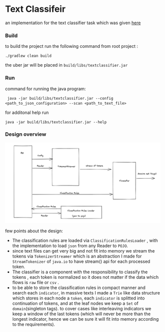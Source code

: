
# Text Classifeir

an implementation for the text classifier task which was given [here](https://github.com/Mcas-Interviews/TextClassifier_AviadShiber/issues/1)

### **Build**
to build the project run the following command from root project :


    ./gradlew clean build

the uber jar will be placed in `build/libs/textclassifier.jar`



### **Run**
command for running the java program:
  ```
   java -jar build/libs/textclassifier.jar --config <path_to_json_configuration> --scan <path_to_text_file>
  ```
for additonal help run
  ```
  java -jar build/libs/textclassifier.jar --help
  ```

### Design overview
![overall design](src/main/resources/design.png)

few points about the design:

- The classification rules are loaded via `ClassificationRulesLoader` , with the implementation to load `json` from any Reader to `POJO`.
- since text files can get very big and not fit into memory we stream the tokens via `TokenizerStreamer` which is an abstraction I made for `StreamTokenizer` of `java.io` to have stream() api for each processed token.
- The classifier is a component with the responsibility to classify the tokens , each token is normalized so it does not matter if the data which flows is `raw` file or `csv` .
- to be able to store the classification rules in compact manner and search each `indicator`, in massive texts I made a `Trie` like data structure which stores in each node a `token`, each `indicator` is splitted into continuation of tokens, and at the leaf nodes we keep a `Set` of `domain`(singleton tags). to cover cases like interleaving indicators we keep a window of the last tokens (which will never be more than the longest indicator, hence we can be sure it will fit into memory according to the requirements).
	